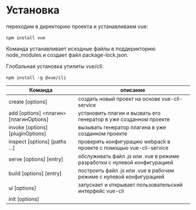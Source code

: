 # Установка
переходим в директорию проекта и устанавливаем vue:
```
npm install vue
```
Команда устанавливает исходные файлы в поддерикторию node_modules и создает файл package-lock.json.  

Глобальная установка утилиты vue/cli:
```
npm install -g @vue/cli
```  

|Команда|описание|  
| --- | --- |  
|create [options] <app-name> | создать новый проект на основе vue-cli-service |  
|add [options] <плагин> [плагинOptions] | установить плагин и вызвать его генератор в уже созданном проекте |  
|invoke [options] <plugin> [pluginOptions] | вызывать генератор плагина в уже созданном проекте |  
|inspect [options] [paths ...] | проверять конфигурацию webpack в проекте с помощью vue-cli-service |  
|serve [options] [entry] | обслуживать файл .js или .vue в режиме разработки с нулевой конфигурацией |  
|build [options] [entry] | построить файл .js или .vue в рабочем режиме с нулевой конфигурацией |  
|ui [options] | запускает и открывает пользовательский интерфейс vue-cli |  
|init [options] <template> | <имя приложения> создать проект из удаленного шаблона (устаревший API, требуется @ vue / cli-init) |  
|config [options] [value] | проверить и изменить конфигурацию |  
|outdated [options] | (экспериментальная) проверка устаревших vue cli service / plugins |  
|upgrade [options] [plugin-name] | (экспериментально) обновить vue cli service / plugins |  
|info | print отладочная информация о вашей среде |  


Запустите vue <command> --help для подробного использования данной команды.  

Создаем проект в текушей директории:  
``
npm create .
``  
Устанавливаем зависимости:
```
npm install
```
Запускаем сервер:  
```
vue serve src/App.vue
```
```
 DONE  Compiled successfully in 14180ms                                                                                                                                       12:48:20 PM


  App running at:
  - Local:   http://localhost:8080/ 
  - Network: http://192.168.0.2:8080/

  Note that the development build is not optimized.
  To create a production build, run npm run build.

```
![server](vue.png)  

При установке может возникнуть проблема доступа к директории /usr/lib/node_modules, решил так:
```
sudo chown -R $User /usr/lib/node_modules
sudo chown -R $User /usr/bin
```  
после этого команды запускаются без sudo.